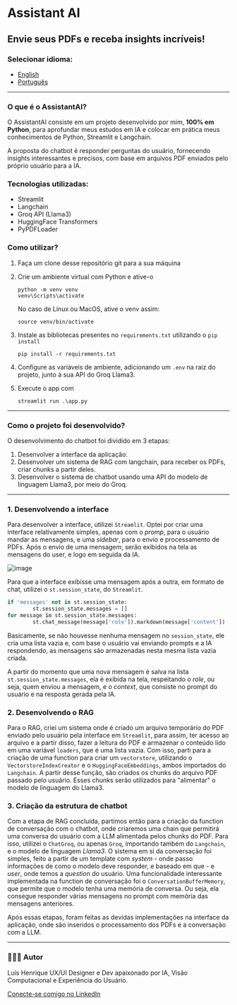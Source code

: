 # Assistant AI
## Envie seus PDFs e receba insights incríveis!

### Selecionar idioma:
- [English]()
- [Português]()

---

### O que é o AssistantAI?
O AssistantAI consiste em um projeto desenvolvido por mim, **100% em Python**, para aprofundar meus estudos em IA e colocar em prática meus conhecimentos de Python, Streamlit e Langchain.

A proposta do chatbot é responder perguntas do usuário, fornecendo insights interessantes e precisos, com base em arquivos PDF enviados pelo próprio usuário para a IA.

### Tecnologias utilizadas:
- Streamlit
- Langchain
- Groq API (Llama3)
- HuggingFace Transformers
- PyPDFLoader

### Como utilizar?
  1. Faça um clone desse repositório git para a sua máquina
  2. Crie um ambiente virtual com Python e ative-o
      
     ```
     python -m venv venv
     venv\Scripts\activate 
     ```
     
     No caso de Linux ou MacOS, ative o venv assim:
     
     ```
     source venv/bin/activate
     ```
   3. Instale as bibliotecas presentes no `requirements.txt` utilizando o `pip install`
      
      ```
      pip install -r requirements.txt
      ```
   4. Configure as variáveis de ambiente, adicionando um `.env` na raiz do projeto, junto à sua API do Groq Llama3.
   5. Execute o app com
      ```
      streamlit run .\app.py
      ```
---

### Como o projeto foi desenvolvido?
O desenvolvimento do chatbot foi dividido em 3 etapas:
  1. Desenvolver a interface da aplicação.
  2. Desenvolver um sistema de RAG com langchain, para receber os PDFs, criar chunks a partir deles.
  3. Desenvolver o sistema de chatbot usando uma API do modelo de linguagem Llama3, por meio do Groq.

---

### 1. Desenvolvendo a interface
Para desenvolver a interface, utilizei `Streamlit`.
Optei por criar uma interface relativamente simples, apenas com o *promp*, para o usuário mandar as mensagens, e uma *sidebar*, para o envio e processamento de PDFs.
Após o envio de uma mensagem, serão exibidos na tela as mensagens do user, e logo em seguida da IA.

![image](https://github.com/user-attachments/assets/d7a61bca-70ea-466a-9b52-4f2d7fefa243)

Para que a interface exibisse uma mensagem após a outra, em formato de chat, utilizei o `st.session_state`, do `Streamlit`.
```python
if 'messages' not in st.session_state:
        st.session_state.messages = []
for message in st.session_state.messages:
        st.chat_message(message['role']).markdown(message['content'])
```
Basicamente, se não houvesse nenhuma mensagem no `session_state`, ele cria uma lista vazia e, com base o usuário vai enviando prompts e a IA respondendo, as mensagens são armazenadas nesta mesma lista vazia criada.

A partir do momento que uma nova mensagem é salva na lista `st.session_state.messages`, ela é exibida na tela, respeitando o *role*, ou seja, quem enviou a mensagem, e o *context*, que consiste no prompt do usuário e na resposta gerada pela IA.

### 2. Desenvolvendo o RAG
Para o RAG, criei um sistema onde é criado um arquivo temporário do PDF enviado pelo usuário pela interface em `Streamlit`, para assim, ter acesso ao arquivo e a partir disso, fazer a leitura do PDF e armazenar o conteúdo lido em uma variável `loaders`, que é uma lista vazia.
Com isso, parti para a criação de uma function para criar um `vectorstore`, utilizando o `VectorstoreIndexCreator` e o `HuggingFaceEmbeddings`, ambos importados do `Langchain`.
A partir desse função, são criados os chunks do arquivo PDF passado pelo usuário. Esses chunks serão utilizados para "alimentar" o modelo de linguagem do Llama3.

### 3. Criação da estrutura de chatbot
Com a etapa de RAG concluída, partimos então para a criação da function de conversação com o chatbot, onde criaremos uma chain que permitirá uma conversa do usuário com a LLM alimentada pelos chunks do PDF.
Para isso, utilizei o `ChatGroq`, ou apenas `Groq`, importando também do `Langchain`, e o modelo de linguagem *Llama3*.
O sistema em si da conversação foi simples, feito a partir de um template com *system* - onde passo informações de como o modelo deve responder, e baseado em que - e *user*, onde temos a *question* do usuário.
Uma funcionalidade interessante implementada na function de conversação foi o `ConversationBufferMemory`, que permite que o modelo tenha uma memória de conversa. Ou seja, ela consegue responder várias mensagens no prompt com memória das mensagens anteriores.

Após essas etapas, foram feitas as devidas implementações na interface da aplicação, onde são inseridos o processamento dos PDFs e a conversação com a LLM.

---

### 👨🏻‍💻 Autor
Luís Henrique
UX/UI Designer e Dev apaixonado por IA, Visão Computacional e Experiência do Usuário.

[Conecte-se comigo no LinkedIn](https://www.linkedin.com/in/luishenrique-ia/)
